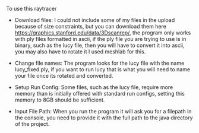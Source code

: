 To use this raytracer
- Download files: I could not include some of my files in the upload because of size constraints, but you can download them here https://graphics.stanford.edu/data/3Dscanrep/, the program only works
with ply files formatted in ascii, if the ply file you are trying to use is in binary, such as the lucy file, then you will have to convert it into ascii, you may also have to rotate it I used meshlab for this.

- Change file names: The program looks for the lucy file with the name lucy_fixed.ply, if you want to run lucy that is what you will need to name your file once its rotated and converted.

- Setup Run Config: Some files, such as the lucy file, require more memory than is initially offered with standard run configs, setting this memory to 8GB should be sufficient.

- Input File Path: When you run the program it will ask you for a filepath in the console, you need to provide it with the full path to the java directory of the project.
